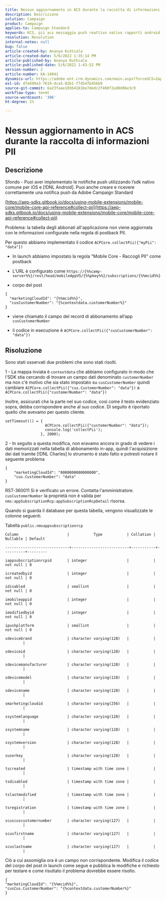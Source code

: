 ```yaml
---
title: Nessun aggiornamento in ACS durante la raccolta di informazioni PII
description: Descrizione
solution: Campaign
product: Campaign
applies-to: Campaign Standard
keywords: KCS, pii acs messaggio push reattivo nativo rapporti android nativi
resolution: Resolution
internal-notes: null
bug: false
article-created-by: Ananya Kuthiala
article-created-date: 5/6/2022 1:35:14 PM
article-published-by: Ananya Kuthiala
article-published-date: 5/6/2022 1:43:52 PM
version-number: 2
article-number: KA-14941
dynamics-url: https://adobe-ent.crm.dynamics.com/main.aspx?forceUCI=1&pagetype=entityrecord&etn=knowledgearticle&id=f3b0bc5a-41cd-ec11-a7b5-0022480b639b
exl-id: d7e699a3-7619-4ca5-82b1-ffd54fb456b9
source-git-commit: 6a23faae10364181be7dedc2f408f2ad8d8be3c9
workflow-type: tm+mt
source-wordcount: '306'
ht-degree: 1%

---
```


# Nessun aggiornamento in ACS durante la raccolta di informazioni PII

## Descrizione

Sfondo - Puoi aver implementato le notifiche push utilizzando l’sdk nativo comune per iOS e [!DNL Android]. Puoi anche creare e ricevere correttamente una notifica push da Adobe Campaign Standard

[https://aep-sdks.gitbook.io/docs/using-mobile-extensions/mobile-core/mobile-core-api-reference#collect-pii](https://aep-sdks.gitbook.io/docs/using-mobile-extensions/mobile-core/mobile-core-api-reference#collect-pii)


Problema: la tabella degli abbonati all&#39;applicazione non viene aggiornata con le informazioni configurate nella regola di postback PII.

Per questo abbiamo implementato il codice `ACPCore.collectPii({"myPii": "data"})`

- In launch abbiamo impostato la regola &quot;Mobile Core - Raccogli PII&quot; come postback

- L’URL è configurato come `https://{%%camp-server%%}/rest/head/mobileAppV5/{%%pkey%%}/subscriptions/{%%mcid%%}`

- corpo del post

```
{
  "marketingCloudId": "{%%mcid%%}",
  "cusCustomerNumber": "{%contextdata.customerNumber%}"
}
```

- viene chiamato il campo del record di abbonamento all’app `cusCustomerNumber`

- il codice in esecuzione è `ACPCore.collectPii({"cusCustomerNumber": "data"})`


## Risoluzione


Sono stati osservati due problemi che sono stati risolti.



1 - La mappa inviata è `contextdata` che abbiamo configurato in modo che l&#39;SDK stia cercando di trovare un campo dati denominato `customerNumber` ma non c&#39;è motivo che sia stato impostato su `cusCustomerNumber` quindi cambiare `ACPCore.collectPii({"cus.CustomerNumber": "data"})` a `ACPCore.collectPii({"customerNumber": "data"})`

Inoltre, assicurati che la parte nel suo codice, così come il testo evidenziato sopra, debba corrispondere anche al suo codice. Di seguito è riportato quello che avevamo per questo cliente.

```
setTimeout(() = {
                  ACPCore.collectPii({"customerNumber": "data"});
                  console.log('collectPii');
                }, 2000);
```


2 - In seguito a questa modifica, non eravamo ancora in grado di vedere i dati memorizzati nella tabella di abbonamento in-app, quindi l&#39;acquisizione dei dati tramite [!DNL Charles] lo strumento è stato fatto e potresti notare il seguente problema

```
{
    "marketingCloudId": "0000000000000000",
    "cus.CustomerNumber": "data"
}
```

RST-360011 Si è verificato un errore. Contatta l&#39;amministratore.
`cusCustomerNumber` la proprietà non è valida per `nms:appSubscriptionRcp:appSubscriptionRcpDetail` risorsa.

Quando si guarda il database per questa tabella, vengono visualizzate le colonne seguenti.



Tabella `public.nmsappsubscriptionrcp`

```
Column                      |           Type           | Collation | Nullable | Default

-----------------------------+--------------------------+-----------+----------+---------

iappsubscriptionrcpid       | integer                  |           | not null | 0

icreatedbyid                | integer                  |           | not null | 0

idisabled                   | smallint                 |           | not null | 0

imobileappid                | integer                  |           | not null | 0

imodifiedbyid               | integer                  |           | not null | 0

ipushplatform               | smallint                 |           | not null | 0

sdevicebrand                | character varying(128)   |           |          |

sdeviceid                   | character varying(128)   |           |          |

sdevicemanufacturer         | character varying(128)   |           |          |

sdevicemodel                | character varying(128)   |           |          |

sdevicename                 | character varying(128)   |           |          |

smarketingcloudid           | character varying(256)   |           |          |

ssystemlanguage             | character varying(128)   |           |          |

ssystemname                 | character varying(128)   |           |          |

ssystemversion              | character varying(128)   |           |          |

suserkey                    | character varying(128)   |           |          |

tscreated                   | timestamp with time zone |           |          |

tsdisabled                  | timestamp with time zone |           |          |

tslastmodified              | timestamp with time zone |           |          |

tsregistration              | timestamp with time zone |           |          |

scuscuscustomernumber       | character varying(127)   |           |          |

scusfirstname               | character varying(127)   |           |          |

scuslastname                | character varying(127)   |           |          |
```


Ciò a cui assomiglia ora è un campo non corrispondente. Modifica il codice del corpo del post in launch come segue e pubblica le modifiche e richiesto per testare e come risultato il problema dovrebbe essere risolto.

```
{
"marketingCloudId": "{%%mcid%%}",
"cusCus.CustomerNumber": "{%contextdata.customerNumber%}"
}
```
